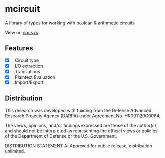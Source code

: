 # mcircuit
A library of types for working with boolean & arithmetic circuits

View on [docs.rs](https://docs.rs/mcircuit/latest/mcircuit/)

## Features
 - [x] : Circuit type
 - [x] : I/O extraction
 - [x] : Translations
 - [x] : Plaintext Evaluation
 - [x] : Import/Export

## Distribution

This research was developed with funding from the Defense Advanced Research Projects Agency (DARPA) under Agreement No. HR001120C0084.

The views, opinions, and/or findings expressed are those of the author(s) and
should not be interpreted as representing the official views or policies of the
Department of Defense or the U.S. Government.

DISTRIBUTION STATEMENT A: Approved for public release, distribution unlimited.
